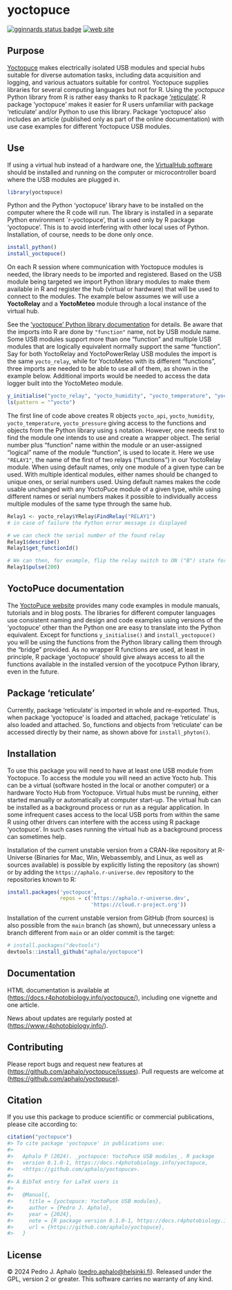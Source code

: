 
# yoctopuce

<!-- badges: start -->

[![gginnards status
badge](https://aphalo.r-universe.dev/badges/yoctopuce)](https://aphalo.r-universe.dev/yoctopuce)
[![web
site](https://img.shields.io/badge/documentation-yoctopuce-informational.svg)](https://docs.r4photobiology.info/yoctopuce/)
<!-- badges: end -->

## Purpose

[Yoctopuce](https://www.yoctopuce.com/) makes electrically isolated USB
modules and special hubs suitable for diverse automation tasks,
including data acquisition and logging, and various actuators suitable
for control. Yoctopuce supplies libraries for several computing
languages but not for R. Using the *yoctopuce* Python library from R is
rather easy thanks to R package
[‘reticulate’](https://rstudio.github.io/reticulate/). R package
‘yoctopuce’ makes it easier for R users unfamiliar with package
‘reticulate’ and/or Python to use this library. Package ‘yoctopuce’ also
includes an article (published only as part of the online documentation)
with use case examples for different Yoctopuce USB modules.

## Use

If using a virtual hub instead of a hardware one, the [VirtualHub
software](https://www.yoctopuce.com/EN/virtualhub.php) should be
installed and running on the computer or microcontroller board where the
USB modules are plugged in.

``` r
library(yoctopuce)
```

Python and the Python ‘yoctopuce’ library have to be installed on the
computer where the R code will run. The library is installed in a
separate Python environment \`r-yoctopuce’, that is used only by R
package ‘yoctopuce’. This is to avoid interfering with other local uses
of Python. Installation, of course, needs to be done only once.

``` r
install_python()
install_yoctopuce()
```

On each R session where communication with Yoctopuce modules is needed,
the library needs to be imported and registered. Based on the USB module
being targeted we import Python library modules to make them available
in R and register the hub (virtual or hardware) that will be used to
connect to the modules. The example below assumes we will use a
**YoctoRelay** and a **YoctoMeteo** module through a local instance of
the virtual hub.

See the [‘yoctopuce’ Python library
documentation](https://www.yoctopuce.com/EN/doc/reference/yoctolib-php-EN.html)
for details. Be aware that the imports into R are done by `"function"`
name, not by USB module name. Some USB modules support more than one
“function” and multiple USB modules that are logically equivalent
normally support the same “function”. Say for both YoctoRelay and
YoctoPowerRelay USB modules the import is the same `yocto_relay`, while
for YoctoMeteo with its different “functions”, three imports are needed
to be able to use all of them, as shown in the example below. Additional
imports would be needed to access the data logger built into the
YoctoMeteo module.

``` r
y_initialise("yocto_relay", "yocto_humidity", "yocto_temperature", "yocto_pressure")
ls(pattern = "^yocto")
```

The first line of code above creates R objects `yocto_api`,
`yocto_humidity`, `yocto_temperature`, `yocto_pressure` giving access to
the functions and objects from the Python library using `$` notation.
However, one needs first to find the module one intends to use and
create a wrapper object. The serial number plus “function” name within
the module or an user-assigned “logical” name of the module “function”,
is used to locate it. Here we use `"RELAY1"`, the name of the first of
two relays (“functions”) in our YoctoRelay module. When using default
names, only one module of a given type can be used. With multiple
identical modules, either names should be changed to unique ones, or
serial numbers used. Using default names makes the code usable unchanged
with any YoctoPuce module of a given type, while using different names
or serial numbers makes it possible to individually access multiple
modules of the same type through the same hub.

``` r
Relay1 <- yocto_relay$YRelay$FindRelay("RELAY1")
# in case of failure the Python error message is displayed

# we can check the serial number of the found relay
Relay1$describe()
Relay1$get_functionId()

# We can then, for example, flip the relay switch to ON ("B") state for 200 ms
Relay1$pulse(200)
```

## YoctoPuce documentation

The [YoctoPuce website](https://www.yoctopuce.com/) provides many code
examples in module manuals, tutorials and in blog posts. The libraries
for different computer languages use consistent naming and design and
code examples using versions of the ‘yoctopuce’ other than the Python
one are easy to translate into the Python equivalent. Except for
functions `y_initialise()` and `install_yoctopuce()` you will be using
the functions from the Python library calling them through the “bridge”
provided. As no wrapper R functions are used, at least in principle, R
package ‘yoctopuce’ should give always access to all the functions
available in the installed version of the yocotpuce Python library, even
in the future.

## Package ‘reticulate’

Currently, package ‘reticulate’ is imported in whole and re-exported.
Thus, when package ‘yoctopuce’ is loaded and attached, package
‘reticulate’ is also loaded and attached. So, functions and objects from
‘reticulate’ can be accessed directly by their name, as shown above for
`install_phyton()`.

## Installation

To use this package you will need to have at least one USB module from
Yoctopuce. To access the module you will need an active Yocto hub. This
can be a virtual (software hosted in the local or another computer) or a
hardware Yocto Hub from Yoctopuce. Virtual hubs must be running, either
started manually or automatically at computer start-up. The virtual hub
can be installed as a background process or run as a regular
application. In some infrequent cases access to the local USB ports from
within the same R using other drivers can interfere with the access
using R package ‘yoctopuce’. In such cases running the virtual hub as a
background process can sometimes help.

Installation of the current unstable version from a CRAN-like repository
at R-Universe (Binaries for Mac, Win, Webassembly, and Linux, as well as
sources available) is possible by explicitly listing the repository (as
shown) or by adding the `https://aphalo.r-universe.dev` repository to
the repositories known to R:

``` r
install.packages('yoctopuce', 
                 repos = c('https://aphalo.r-universe.dev', 
                           'https://cloud.r-project.org'))
```

Installation of the current unstable version from GitHub (from sources)
is also possible from the `main` branch (as shown), but unnecessary
unless a branch different from `main` or an older commit is the target:

``` r
# install.packages("devtools")
devtools::install_github("aphalo/yoctopuce")
```

## Documentation

HTML documentation is available at
(<https://docs.r4photobiology.info/yoctopuce/>), including one vignette
and one article.

News about updates are regularly posted at
(<https://www.r4photobiology.info/>).

## Contributing

Please report bugs and request new features at
(<https://github.com/aphalo/yoctopuce/issues>). Pull requests are
welcome at (<https://github.com/aphalo/yoctopuce>).

## Citation

If you use this package to produce scientific or commercial
publications, please cite according to:

``` r
citation("yoctopuce")
#> To cite package 'yoctopuce' in publications use:
#> 
#>   Aphalo P (2024). _yoctopuce: YoctoPuce USB modules_. R package
#>   version 0.1.0-1, https://docs.r4photobiology.info/yoctopuce,
#>   <https://github.com/aphalo/yoctopuce>.
#> 
#> A BibTeX entry for LaTeX users is
#> 
#>   @Manual{,
#>     title = {yoctopuce: YoctoPuce USB modules},
#>     author = {Pedro J. Aphalo},
#>     year = {2024},
#>     note = {R package version 0.1.0-1, https://docs.r4photobiology.info/yoctopuce},
#>     url = {https://github.com/aphalo/yoctopuce},
#>   }
```

## License

© 2024 Pedro J. Aphalo (<pedro.aphalo@helsinki.fi>). Released under the
GPL, version 2 or greater. This software carries no warranty of any
kind.
